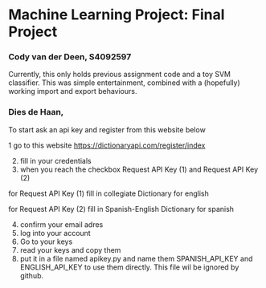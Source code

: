 # Machine Learning Project: Final Project
### Cody van der Deen, S4092597

Currently, this only holds previous assignment code and a toy SVM classifier. This was simple entertainment, combined with a (hopefully) working import and export behaviours.

### Dies de Haan, 

To start ask an api key and register from this website below

1 go to this website 
https://dictionaryapi.com/register/index

2. fill in your credentials
3. when you reach the checkbox Request API Key (1) and Request API Key (2) 

for Request API Key (1)
fill in collegiate Dictionary for english

for Request API Key (2)
fill in Spanish-English Dictionary for spanish

4. confirm your email adres
5. log into your account
6. Go to your keys
7. read your keys and copy them
8. put it in a file named apikey.py and name them SPANISH_API_KEY and ENGLISH_API_KEY to use them directly. This file wil be ignored by github.